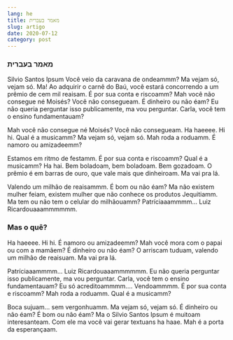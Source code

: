 ```yaml
---
lang: he
title: מאמר בעברית
slug: artigo
date: 2020-07-12
category: post
---
```

### מאמר בעברית

Silvio Santos Ipsum Você veio da caravana de ondeammm? Ma vejam só, vejam só. Ma! Ao adquirir o carnê do Baú, você estará concorrendo a um prêmio de cem mil reaisam. É por sua conta e riscoamm? Mah você não consegue né Moisés? Você não consegueam. É dinheiro ou não éam? Eu não queria perguntar isso publicamente, ma vou perguntar. Carla, você tem o ensino fundamentauam?

Mah você não consegue né Moisés? Você não consegueam. Ha haeeee. Hi hi. Qual é a musicamm? Ma vejam só, vejam só. Mah roda a roduamm. É namoro ou amizadeemm?

Estamos em ritmo de festamm. É por sua conta e riscoamm? Qual é a musicamm? Ha hai. Bem boladoam, bem boladoam. Bem gozadoam. O prêmio é em barras de ouro, que vale mais que dinheiroam. Ma vai pra lá.

Valendo um milhão de reaisammm. É bom ou não éam? Ma não existem mulher feiam, existem mulher que não conhece os produtos Jequitiamm. Ma tem ou não tem o celular do milhãouamm? Patríciaaammmm... Luiz Ricardouaaammmmmm.

### Mas o quê?

Ha haeeee. Hi hi. É namoro ou amizadeemm? Mah você mora com o papai ou com a mamãem? É dinheiro ou não éam? O arriscam tuduam, valendo um milhão de reaisuam. Ma vai pra lá.

Patríciaaammmm... Luiz Ricardouaaammmmmm. Eu não queria perguntar isso publicamente, ma vou perguntar. Carla, você tem o ensino fundamentauam? Eu só acreditoammmm.... Vendoammmm. É por sua conta e riscoamm? Mah roda a roduamm. Qual é a musicamm?

Boca sujuam... sem vergonhuamm. Ma vejam só, vejam só. É dinheiro ou não éam? É bom ou não éam? Ma o Silvio Santos Ipsum é muitoam interesanteam. Com ele ma você vai gerar textuans ha haae. Mah é a porta da esperançaam.